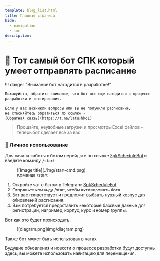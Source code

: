 ```yaml
---
template: blog_list.html
title: Главная страница
hide:
  - navigation
  - toc
description: 
---
```


# 🤯 Тот самый бот СПК который умеет отправлять расписание

!!! danger "Внимание бот находится в разработке!"

    Пожалуйста, обратите внимание, что бот все еще находится в процессе разработки и тестирования. 

    Если у вас возникли вопросы или вы не получили расписание, 
    не стесняйтесь обратиться по ссылке - 
    [Обратная связь](https://t.me/latushko1)


> Прощайте, неудобные загрузки и просмотры Excel файлов - теперь бот сделает всё за вас

### 🙋 Личное использование

Для начала работы с ботом перейдите по ссылке [SpkScheduleBot](https://t.me/spk55ScheduleBot) и введите команду `/start`
<figure markdown>
  ![Image title](./img/start-cmd.png)
  <figcaption>Команда /start</figcaption>
</figure> 

1. Откройте чат с ботом в Telegram: [SpkScheduleBot](https://t.me/spk55ScheduleBot).
2. Отправьте команду /start, чтобы активировать бота.
3. Бот вас приветствует и предложит выбрать нужный корпус для обновлений расписания. 
4. Вам потребуется предоставить некоторые базовые данные для регистрации, например, корпус, курс и номер группы.

Вот как это будет происходить.

<figure markdown>
![diagram.png](img/diagram.png)
</figure> 

Также бот может быть использован в чатах.

Будущие обновления и новости о процессе разработки будут доступны здесь, вы можете использовать навигацию для перемещения.